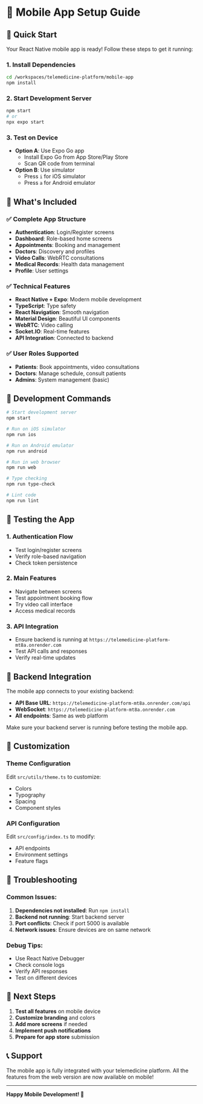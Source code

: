 # 📱 Mobile App Setup Guide

## 🚀 Quick Start

Your React Native mobile app is ready! Follow these steps to get it running:

### 1. Install Dependencies

```bash
cd /workspaces/telemedicine-platform/mobile-app
npm install
```

### 2. Start Development Server

```bash
npm start
# or
npx expo start
```

### 3. Test on Device

- **Option A**: Use Expo Go app
  - Install Expo Go from App Store/Play Store
  - Scan QR code from terminal
- **Option B**: Use simulator
  - Press `i` for iOS simulator
  - Press `a` for Android emulator

## 📱 What's Included

### ✅ Complete App Structure

- **Authentication**: Login/Register screens
- **Dashboard**: Role-based home screens
- **Appointments**: Booking and management
- **Doctors**: Discovery and profiles
- **Video Calls**: WebRTC consultations
- **Medical Records**: Health data management
- **Profile**: User settings

### ✅ Technical Features

- **React Native + Expo**: Modern mobile development
- **TypeScript**: Type safety
- **React Navigation**: Smooth navigation
- **Material Design**: Beautiful UI components
- **WebRTC**: Video calling
- **Socket.IO**: Real-time features
- **API Integration**: Connected to backend

### ✅ User Roles Supported

- **Patients**: Book appointments, video consultations
- **Doctors**: Manage schedule, consult patients
- **Admins**: System management (basic)

## 🔧 Development Commands

```bash
# Start development server
npm start

# Run on iOS simulator
npm run ios

# Run on Android emulator
npm run android

# Run in web browser
npm run web

# Type checking
npm run type-check

# Lint code
npm run lint
```

## 🎯 Testing the App

### 1. Authentication Flow

- Test login/register screens
- Verify role-based navigation
- Check token persistence

### 2. Main Features

- Navigate between screens
- Test appointment booking flow
- Try video call interface
- Access medical records

### 3. API Integration

- Ensure backend is running at `https://telemedicine-platform-mt8a.onrender.com`
- Test API calls and responses
- Verify real-time updates

## 🔄 Backend Integration

The mobile app connects to your existing backend:

- **API Base URL**: `https://telemedicine-platform-mt8a.onrender.com/api`
- **WebSocket**: `https://telemedicine-platform-mt8a.onrender.com`
- **All endpoints**: Same as web platform

Make sure your backend server is running before testing the mobile app.

## 🎨 Customization

### Theme Configuration

Edit `src/utils/theme.ts` to customize:

- Colors
- Typography
- Spacing
- Component styles

### API Configuration

Edit `src/config/index.ts` to modify:

- API endpoints
- Environment settings
- Feature flags

## 🐛 Troubleshooting

### Common Issues:

1. **Dependencies not installed**: Run `npm install`
2. **Backend not running**: Start backend server
3. **Port conflicts**: Check if port 5000 is available
4. **Network issues**: Ensure devices are on same network

### Debug Tips:

- Use React Native Debugger
- Check console logs
- Verify API responses
- Test on different devices

## 🚀 Next Steps

1. **Test all features** on mobile device
2. **Customize branding** and colors
3. **Add more screens** if needed
4. **Implement push notifications**
5. **Prepare for app store** submission

## 📞 Support

The mobile app is fully integrated with your telemedicine platform. All the features from the web version are now available on mobile!

---

**Happy Mobile Development! 🎉**
